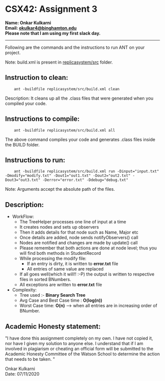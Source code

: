 # CSX42: Assignment 3
**Name: Onkar Kulkarni**</br>
**Email: okulkar4@binghamton.edu**</br>
**Please note that I am using my first slack day.**</br>

-----------------------------------------------------------------------

Following are the commands and the instructions to run ANT on your project.


Note: build.xml is present in [replicasystem/src](./replicasystem/src/) folder.

## Instruction to clean:

```commandline
    ant -buildfile replicasystem/src/build.xml clean
```

Description: It cleans up all the .class files that were generated when you
compiled your code.

## Instructions to compile:

```commandline
    ant -buildfile replicasystem/src/build.xml all
```
The above command compiles your code and generates .class files inside the BUILD folder.

## Instructions to run:

```commandline
    ant -buildfile replicasystem/src/build.xml run -Dinput="input.txt" -Dmodify="modify.txt" -Dout1="out1.txt" -Dout2="out2.txt" -Dout3="out3.txt" -Derror="error.txt" -Ddebug="debug.txt"
```
Note: Arguments accept the absolute path of the files.


## Description:
- WorkFlow:
    - The TreeHelper processes one line of input at a time
    - It creates nodes and sets up observers
    - Then it adds details for that node such as Name, Major etc
    - Once details are added, node sends notifyObservers() call
    - Nodes are notified and changes are made by update() call
    - Please remember that both actions are done at node level; thus you will find both methods in StudentRecord
    - While processing the modify file:
        - If an entry is dirty, it is written to **error.txt** file
        - All entries of same value are replaced
    - If all goes well(which it will!! :-P) the output is written to respective files in sorted BNumbers.
    - All exceptions are written to **error.txt** file
- Complexity:
    - Tree used :- **Binary Search Tree**
    - Avg Case and Best Case time : **O(log(n))**
    - Worst Case time: **O(n)** --> when all entries are in increasing order of BNumber.

## Academic Honesty statement:

"I have done this assignment completely on my own. I have not copied
it, nor have I given my solution to anyone else. I understand that if
I am involved in plagiarism or cheating an official form will be
submitted to the Academic Honesty Committee of the Watson School to
determine the action that needs to be taken. "

Onkar Kulkarni</br>
Date: 07/11/2020

